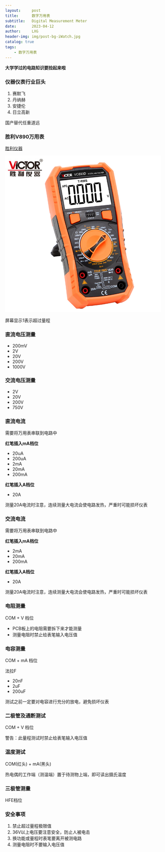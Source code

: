 ```yaml
---
layout:     post
title:      数字万用表
subtitle:   Digital Measurement Meter
date:       2023-04-12
author:     LXG
header-img: img/post-bg-iWatch.jpg
catalog: true
tags:
    - 数字万用表
---
```


**大学学过的电路知识要捡起来啦**

### 仪器仪表行业巨头

1. 赛默飞
2. 丹纳赫
3. 安捷伦
4. 日立高新


国产替代任重道远

### 胜利V890万用表

[胜利仪器](http://www.china-victor.com/)

![dmm](/images/dmm.jpg)

屏幕显示1表示超过量程

### 直流电压测量

* 200mV
* 2V
* 20V
* 200V
* 1000V

### 交流电压测量

* 2V
* 20V
* 200V
* 750V

### 直流电流

需要将万用表串联到电路中

**红笔插入mA档位**

* 20uA
* 200uA
* 2mA
* 20mA
* 200mA

**红笔插入A档位**

* 20A

测量20A电流时注意，连续测量大电流会使电路发热，严重时可能损坏仪表

### 交流电流

需要将万用表串联到电路中

**红笔插入mA档位**

* 2mA
* 20mA
* 200mA

**红笔插入A档位**

* 20A

测量20A电流时注意，连续测量大电流会使电路发热，严重时可能损坏仪表

### 电阻测量

COM + V 档位

* PCB板上的电阻需要拆下来才能测量
* 测量电阻时禁止给表笔输入电压值

### 电容测量

COM + mA 档位

法拉F

* 20nF
* 2uF
* 200uF

测试之前一定要对电容进行充分的放电，避免损坏仪表

### 二极管及通断测试

COM + V 档位

警告：此量程测试时禁止给表笔输入电压值

### 温度测试

COM(红头) + mA(黑头)

热电偶的工作端（测温端）置于待测物上端，即可读出摄氏温度

### 三极管测量

HFE档位

### 安全事项

1. 禁止超过量程极限值
2. 36V以上电压要注意安全，防止人被电击
3. 换功能或量程时表笔要离开被测电路
4. 测量电阻时不要输入电压值


































































































